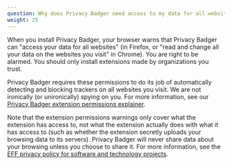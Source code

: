 ```yaml
---
question: Why does Privacy Badger need access to my data for all websites?
weight: 25
---
```


When you install Privacy Badger, your browser warns that Privacy Badger can "access your data for all websites" (in Firefox, or "read and change all your data on the websites you visit" in Chrome). You are right to be alarmed. You should only install extensions made by organizations you trust.

Privacy Badger requires these permissions to do its job of automatically detecting and blocking trackers on all websites you visit. We are not ironically (or unironically) spying on you. For more information, see our [Privacy Badger extension permissions explainer](https://github.com/EFForg/privacybadger/blob/master/doc/permissions.md).

Note that the extension permissions warnings only cover what the extension has access to, not what the extension actually does with what it has access to (such as whether the extension secretly uploads your browsing data to its servers). Privacy Badger will never share data about your browsing unless you choose to share it. For more information, see the [EFF privacy policy for software and technology projects](https://www.eff.org/code/privacy/policy).
